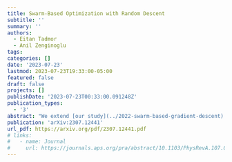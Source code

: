 ```yaml
---
title: Swarm-Based Optimization with Random Descent
subtitle: ''
summary: ''
authors:
  - Eitan Tadmor
  - Anil Zenginoglu
tags:
categories: []
date: '2023-07-23'
lastmod: 2023-07-23T19:33:00-05:00
featured: false
draft: false
projects: []
publishDate: '2023-07-23T00:33:00.091248Z'
publication_types:
  - '3'
abstract: "We extend [our study](../2022-swarm-based-gradient-descent) of the swarm-based gradient descent method for non-convex optimization, to allow random descent directions. We recall that the swarm-based approach consists of a swarm of agents, each identified with a position, $x$, and mass, $m$. The key is the transfer of mass from high ground to low(-est) ground. The mass of an agent dictates its step size: lighter agents take larger steps. In this paper, the essential new feature is the choice of direction: rather than restricting the swarm to march in the steepest gradient descent, we let agents proceed in randomly chosen directions centered around -- but otherwise different from -- the gradient direction. The random search secures the descent property while at the same time, enabling greater exploration of ambient space. Convergence analysis and benchmark optimizations demonstrate the effectiveness of the swarm-based random descent method as a multi-dimensional global optimizer."
publication: 'arXiv:2307.12441'
url_pdf: https://arxiv.org/pdf/2307.12441.pdf
# links:
#   - name: Journal
#     url: https://journals.aps.org/pra/abstract/10.1103/PhysRevA.107.012209
---
```

